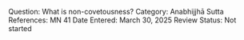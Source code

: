 Question: What is non-covetousness?
Category: Anabhijjhā
Sutta References: MN 41
Date Entered: March 30, 2025
Review Status: Not started